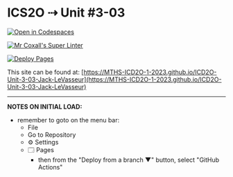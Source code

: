# ICS2O ⇢ Unit #3-03

[![Open in Codespaces](https://classroom.github.com/assets/launch-codespace-7f7980b617ed060a017424585567c406b6ee15c891e84e1186181d67ecf80aa0.svg)](https://classroom.github.com/open-in-codespaces?assignment_repo_id=14619331)

[![Mr Coxall's Super Linter](https://github.com/MTHS-ICD2O-1-2023/ICD2O-Unit-3-03-Jack-LeVasseur/workflows/Mr%20Coxall's%20Super%20Linter/badge.svg)](https://github.com/MTHS-ICD2O-1-2023/ICD2O-Unit-3-03-Jack-LeVasseur/actions)

[![Deploy Pages](https://github.com/MTHS-ICD2O-1-2023/ICD2O-Unit-3-03-Jack-LeVasseur/workflows/Deploy%20Pages/badge.svg)](https://github.com/MTHS-ICD2O-1-2023/ICD2O-Unit-3-03-Jack-LeVasseur/actions)

This site can be found at: [https://MTHS-ICD2O-1-2023.github.io/ICD2O-Unit-3-03-Jack-LeVasseur](https://MTHS-ICD2O-1-2023.github.io/ICD2O-Unit-3-03-Jack-LeVasseur)

---

**NOTES ON INITIAL LOAD:**
- remember to goto on the menu bar:
  - File
  - Go to Repository
  - ⚙ Settings
  - 🗔 Pages
    - then from the "Deploy from a branch ▼" button, select "GitHub Actions"
